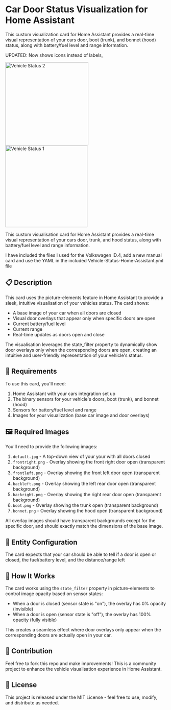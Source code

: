 # Car Door Status Visualization for Home Assistant

This custom visualization card for Home Assistant provides a real-time visual representation of your cars door, boot (trunk), and bonnet (hood) status, along with battery/fuel level and range information.

UPDATED: Now shows icons instead of labels, 


<img width="260" alt="Vehicle Status 2" src="https://github.com/user-attachments/assets/cdffc6d3-66dc-4c85-a9fe-24f4959c3653" />
<img width="257" alt="Vehicle Status 1" src="https://github.com/user-attachments/assets/8d1e082d-c96d-4ee9-bda3-70bd9418fa1a" />

This custom visualisation card for Home Assistant provides a real-time visual representation of your cars door, trunk, and hood status, along with battery/fuel level and range information.

I have included the files I used for the Volkswagen ID.4, add a new manual card and use the YAML in the included Vehicle-Status-Home-Assistant.yml file

## 📋 Description

This card uses the picture-elements feature in Home Assistant to provide a sleek, intuitive visualisation of your vehicles status. The card shows:

- A base image of your car when all doors are closed
- Visual door overlays that appear only when specific doors are open
- Current battery/fuel level
- Current range 
- Real-time updates as doors open and close

The visualisation leverages the state_filter property to dynamically show door overlays only when the corresponding doors are open, creating an intuitive and user-friendly representation of your vehicle's status.

## 🔧 Requirements

To use this card, you'll need:

1. Home Assistant with your cars integration set up
2. The binary sensors for your vehicle's doors, boot (trunk), and bonnet (hood)
3. Sensors for battery/fuel level and range
4. Images for your visualization (base car image and door overlays)

## 🖼️ Required Images

You'll need to provide the following images:

1. `default.jpg` - A top-down view of your your with all doors closed
2. `frontright.png` - Overlay showing the front right door open (transparent background)
3. `frontleft.png` - Overlay showing the front left door open (transparent background)
4. `backleft.png` - Overlay showing the left rear door open (transparent background)
5. `backright.png` - Overlay showing the right rear door open (transparent background)
6. `boot.png` - Overlay showing the trunk open (transparent background)
7. `bonnet.png` - Overlay showing the hood open (transparent background)

All overlay images should have transparent backgrounds except for the specific door, and should exactly match the dimensions of the base image.

## 🚗 Entity Configuration

The card expects that your car should be able to tell if a door is open or closed, the fuel/battery level, and the distance/range left

## 🔄 How It Works

The card works using the `state_filter` property in picture-elements to control image opacity based on sensor states:

- When a door is closed (sensor state is "on"), the overlay has 0% opacity (invisible)
- When a door is open (sensor state is "off"), the overlay has 100% opacity (fully visible)

This creates a seamless effect where door overlays only appear when the corresponding doors are actually open in your car.

## 🤝 Contribution

Feel free to fork this repo and make improvements! This is a community project to enhance the vehicle visualisation experience in Home Assistant.

## 📝 License

This project is released under the MIT License - feel free to use, modify, and distribute as needed.
